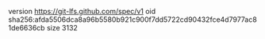 version https://git-lfs.github.com/spec/v1
oid sha256:afda5506dca8a96b5580b921c900f7dd5722cd90432fce4d7977ac81de6636cb
size 3132
